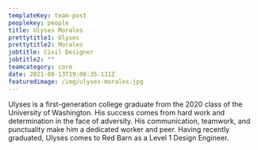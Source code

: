 ```yaml
---
templateKey: team-post
peoplekey: people
title: Ulyses Morales
prettytitle1: Ulyses
prettytitle2: Morales
jobtitle: Civil Designer
jobtitle2: ""
teamcategory: core
date: 2021-08-13T19:08:35.131Z
featuredimage: /img/ulyses-morales.jpg
---
```


Ulyses is a first-generation college graduate from the 2020 class of the University of Washington. His success comes from hard work and determination in the face of adversity. His communication, teamwork, and punctuality make him a dedicated worker and peer. Having recently graduated, Ulyses comes to Red Barn as a Level 1 Design Engineer.
